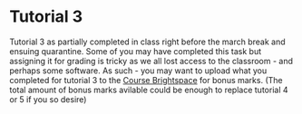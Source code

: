 # Tutorial 3

Tutorial 3  as partially completed in class right before the march break and ensuing quarantine. Some of you may have completed this task but assigning it for grading is tricky as we all lost access to the classroom - and perhaps some software. As such - you may want to upload what you completed for tutorial 3 to the [Course Brightspace](https://nscconline.desire2learn.com/d2l/lms/dropbox/admin/folders_manage.d2l?ou=142612) for bonus marks. (The total amount of bonus marks avilable could be enough to replace tutorial 4 or 5 if you so desire) 
